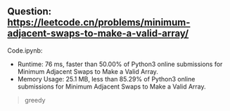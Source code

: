 ## Question: https://leetcode.cn/problems/minimum-adjacent-swaps-to-make-a-valid-array/

Code.ipynb:
* Runtime: 76 ms, faster than 50.00% of Python3 online submissions for Minimum Adjacent Swaps to Make a Valid Array.
* Memory Usage: 25.1 MB, less than 85.29% of Python3 online submissions for Minimum Adjacent Swaps to Make a Valid Array.
> greedy